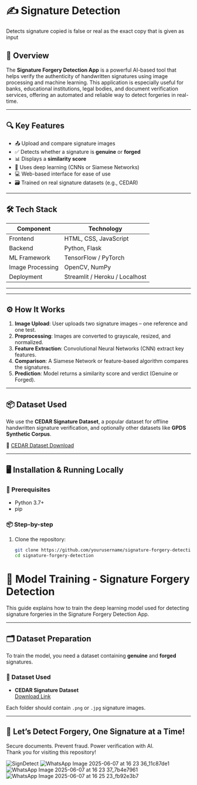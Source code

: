 # ✍️ Signature Detection
Detects signature copied is false or real as the exact copy that is given as input
## 🧠 Overview

The **Signature Forgery Detection App** is a powerful AI-based tool that helps verify the authenticity of handwritten signatures using image processing and machine learning. This application is especially useful for banks, educational institutions, legal bodies, and document verification services, offering an automated and reliable way to detect forgeries in real-time.

---

## 🔍 Key Features

- 📤 Upload and compare signature images
- ✅ Detects whether a signature is **genuine** or **forged**
- 📊 Displays a **similarity score**
- 🧠 Uses deep learning (CNNs or Siamese Networks)
- 💻 Web-based interface for ease of use
- 🗃️ Trained on real signature datasets (e.g., CEDAR)

---

## 🛠️ Tech Stack

| Component       | Technology           |
|----------------|----------------------|
| Frontend       | HTML, CSS, JavaScript |
| Backend        | Python, Flask         |
| ML Framework   | TensorFlow / PyTorch  |
| Image Processing | OpenCV, NumPy       |
| Deployment     | Streamlit / Heroku / Localhost |

---

---

## ⚙️ How It Works

1. **Image Upload**: User uploads two signature images – one reference and one test.
2. **Preprocessing**: Images are converted to grayscale, resized, and normalized.
3. **Feature Extraction**: Convolutional Neural Networks (CNN) extract key features.
4. **Comparison**: A Siamese Network or feature-based algorithm compares the signatures.
5. **Prediction**: Model returns a similarity score and verdict (Genuine or Forged).

---

## 📦 Dataset Used

We use the **CEDAR Signature Dataset**, a popular dataset for offline handwritten signature verification, and optionally other datasets like **GPDS Synthetic Corpus**.

📎 [CEDAR Dataset Download](http://www.cedar.buffalo.edu/NIJ/data/signatures/)

---

## 🖥️ Installation & Running Locally

### 🔧 Prerequisites

- Python 3.7+
- pip

### 📦 Step-by-step

1. Clone the repository:
   ```bash
   git clone https://github.com/yourusername/signature-forgery-detection.git
   cd signature-forgery-detection
# 🧠 Model Training - Signature Forgery Detection

This guide explains how to train the deep learning model used for detecting signature forgeries in the Signature Forgery Detection App.

---

## 🗂️ Dataset Preparation

To train the model, you need a dataset containing **genuine** and **forged** signatures.

### 🔸 Dataset Used

- **CEDAR Signature Dataset**  
  [Download Link](http://www.cedar.buffalo.edu/NIJ/data/signatures/)

Each folder should contain `.png` or `.jpg` signature images.

---

## 🏁 Let’s Detect Forgery, One Signature at a Time!

Secure documents. Prevent fraud. Power verification with AI.  
Thank you for visiting this repository! 


![SignDetect](https://github.com/user-attachments/assets/91d0ae54-327b-4c33-b149-112bed4ef810)
![WhatsApp Image 2025-06-07 at 16 23 36_11c87de1](https://github.com/user-attachments/assets/878d48f5-ce28-4995-90d5-9b7730862e9a)
![WhatsApp Image 2025-06-07 at 16 23 37_7b4e7961](https://github.com/user-attachments/assets/d281da28-2e60-4c0b-b768-c6ffe1484e34)
![WhatsApp Image 2025-06-07 at 16 25 23_fb92e3b7](https://github.com/user-attachments/assets/cfbc3787-084b-4fcf-9518-de39d74d8339)

